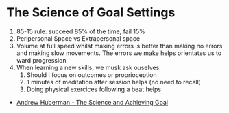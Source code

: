 # The Science of Goal Settings

1. 85-15 rule: succeed 85% of the time, fail 15%
2. Peripersonal Space vs Extrapersonal space
3. Volume at full speed whilst making errors is better than making no errors 
   and making slow movements. The errors we make helps orientates us to ward 
   progression
4. When learning a new skills, we musk ask ouselves:
    1. Should I focus on outcomes or proprioception
    2. 1 minutes of meditation after session helps (no need to recall)
    3. Doing physical exercices following a beat helps


- [Andrew Huberman - The Science and Achieving Goal](https://www.youtube.com/watch?v=t1F7EEGPQwo&t=1384s)


